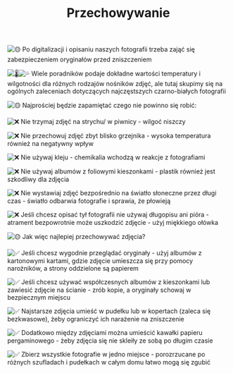 ﻿---
layout: post
title:  "Przechowywanie"
categories: [ Archiwizacja, Co Zrobić? ]
image: assets/images/przechowy.png
---

![🟡](https://static.xx.fbcdn.net/images/emoji.php/v9/t7b/1/16/1f7e1.png) Po digitalizacji i opisaniu naszych fotografii trzeba zająć się zabezpieczeniem oryginałów przed zniszczeniem

![🌡️](https://static.xx.fbcdn.net/images/emoji.php/v9/tca/1/16/1f321.png)![💦](https://static.xx.fbcdn.net/images/emoji.php/v9/tc1/1/16/1f4a6.png) Wiele poradników podaje dokładne wartości temperatury i wilgotności dla różnych rodzajów nośników zdjęć, ale tutaj skupimy się na ogólnych zaleceniach dotyczących najczęstszych czarno-białych fotografii

![🟡](https://static.xx.fbcdn.net/images/emoji.php/v9/t7b/1/16/1f7e1.png) Najprościej będzie zapamiętać czego nie powinno się robić:

![❌](https://static.xx.fbcdn.net/images/emoji.php/v9/tdd/1/16/274c.png) Nie trzymaj zdjęć na strychu/ w piwnicy - wilgoć niszczy

![❌](https://static.xx.fbcdn.net/images/emoji.php/v9/tdd/1/16/274c.png) Nie przechowuj zdjęć zbyt blisko grzejnika - wysoka temperatura również na negatywny wpływ

![❌](https://static.xx.fbcdn.net/images/emoji.php/v9/tdd/1/16/274c.png) Nie używaj kleju - chemikalia wchodzą w reakcje z fotografiami

![❌](https://static.xx.fbcdn.net/images/emoji.php/v9/tdd/1/16/274c.png) Nie używaj albumów z foliowymi kieszonkami - plastik również jest szkodliwy dla zdjęcia

![❌](https://static.xx.fbcdn.net/images/emoji.php/v9/tdd/1/16/274c.png) Nie wystawiaj zdjęć bezpośrednio na światło słoneczne przez długi czas - światło odbarwia fotografie i sprawia, że płowieją

![❌](https://static.xx.fbcdn.net/images/emoji.php/v9/tdd/1/16/274c.png) Jeśli chcesz opisać tył fotografii nie używaj długopisu ani pióra - atrament bezpowrotnie może uszkodzić zdjęcie - użyj miękkiego ołówka

![🟡](https://static.xx.fbcdn.net/images/emoji.php/v9/t7b/1/16/1f7e1.png) Jak więc najlepiej przechowywać zdjęcia?

![✅](https://static.xx.fbcdn.net/images/emoji.php/v9/t33/1/16/2705.png) Jeśli chcesz wygodnie przeglądać oryginały - użyj albumów z kartonowymi kartami, gdzie zdjęcie umieszcza się przy pomocy narożników, a strony oddzielone są papierem

![✅](https://static.xx.fbcdn.net/images/emoji.php/v9/t33/1/16/2705.png) Jeśli chcesz używać współczesnych albumów z kieszonkami lub zawiesić zdjęcie na ścianie - zrób kopie, a oryginały schowaj w bezpiecznym miejscu

![✅](https://static.xx.fbcdn.net/images/emoji.php/v9/t33/1/16/2705.png) Najstarsze zdjęcia umieść w pudełku lub w kopertach (zaleca się bezkwasowe), żeby ograniczyć ich narażenie na zniszczenie

![✅](https://static.xx.fbcdn.net/images/emoji.php/v9/t33/1/16/2705.png) Dodatkowo między zdjęciami można umieścić kawałki papieru pergaminowego - żeby zdjęcia się nie skleiły ze sobą po długim czasie

![✅](https://static.xx.fbcdn.net/images/emoji.php/v9/t33/1/16/2705.png) Zbierz wszystkie fotografie w jedno miejsce - porozrzucane po różnych szufladach i pudełkach w całym domu łatwo mogą się zgubić
